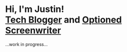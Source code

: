 <h1>Hi, I'm Justin! <br/><a href="https://medium.com/@jzaager">Tech Blogger</a> and <a href=https://www.hollywoodreporter.com/movies/movie-news/students-comedy-script-optioned-by-744947/>Optioned Screenwriter</a></h1>

...work in progress...

